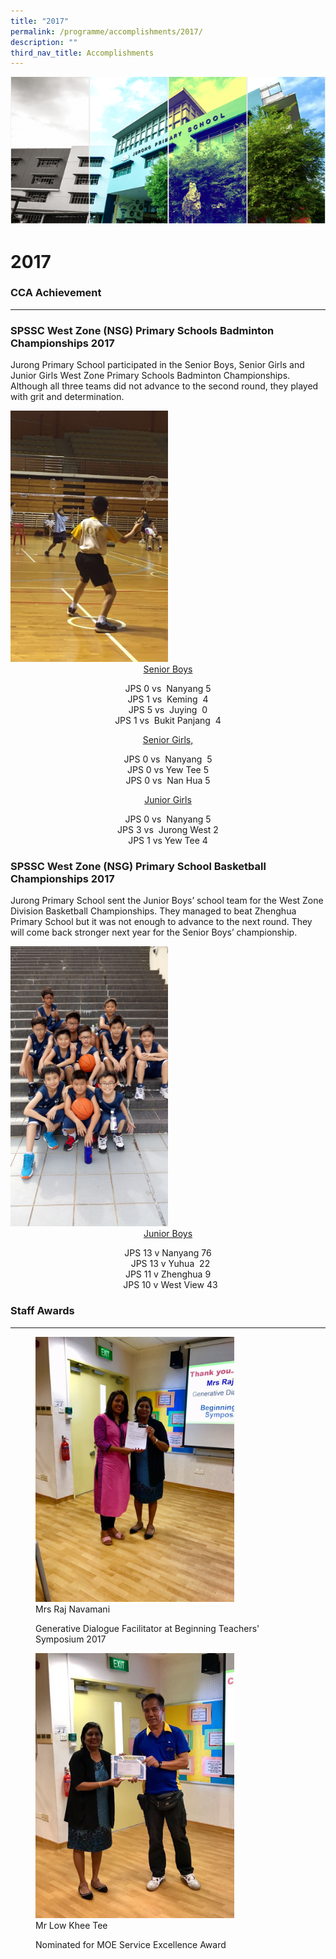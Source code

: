 ```yaml
---
title: "2017"
permalink: /programme/accomplishments/2017/
description: ""
third_nav_title: Accomplishments
---
```



![](/images/Banner.png)

2017
====

### CCA Achievement
---------------

### SPSSC West Zone (NSG) Primary Schools Badminton Championships 2017

Jurong Primary School participated in the Senior Boys, Senior Girls and Junior Girls West Zone Primary Schools Badminton Championships. Although all three teams did not advance to the second round, they played with grit and determination.

<img src="/images/JPS%20badminton%20team%20in%20action.jpg" style="width:50%">



<center> <u>Senior Boys</u>

JPS 0 vs  Nanyang 5 <br>
JPS 1 vs  Keming  4 <br>
JPS 5 vs  Juying  0 <br>
JPS 1 vs  Bukit Panjang  4

<u>Senior Girls,</u>

JPS 0 vs  Nanyang  5 <br>
JPS 0 vs Yew Tee 5 <br>
JPS 0 vs  Nan Hua 5

<u>Junior Girls</u>

JPS 0 vs  Nanyang 5 <br>
JPS 3 vs  Jurong West 2 <br>
JPS 1 vs Yew Tee 4 </center>

### SPSSC West Zone (NSG) Primary School Basketball Championships 2017


  

Jurong Primary School sent the Junior Boys’ school team for the West Zone Division Basketball Championships. They managed to beat Zhenghua Primary School but it was not enough to advance to the next round. They will come back stronger next year for the Senior Boys’ championship.

<img src="/images/Basketball.jpg" style="width:50%">

<center> <u>Junior Boys</u>

  

JPS 13 v Nanyang 76 <br>  
JPS 13 v Yuhua  22 <br>
JPS 11 v Zhenghua 9 <br> 
JPS 10 v West View 43 </center>

### Staff Awards
------------

<figure><img src="/images/Mrs%20Raj.jpg" style="width:75%"><figcaption>Mrs Raj Navamani

Generative Dialogue Facilitator at Beginning Teachers' Symposium 2017</figcaption></figure>


<figure><img src="/images/Low%20Khee.jpg" style="width:75%"><figcaption> Mr Low Khee Tee

Nominated for MOE Service Excellence Award</figcaption></figure>